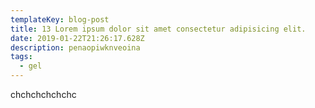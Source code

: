```yaml
---
templateKey: blog-post
title: 13 Lorem ipsum dolor sit amet consectetur adipisicing elit.
date: 2019-01-22T21:26:17.628Z
description: penaopiwknveoina
tags:
  - gel
---
```

chchchchchchc
